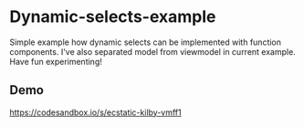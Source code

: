 # Dynamic-selects-example
Simple example how dynamic selects can be implemented with function components.
I've also separated model from viewmodel in current example. Have fun experimenting!

## Demo
https://codesandbox.io/s/ecstatic-kilby-vmff1
